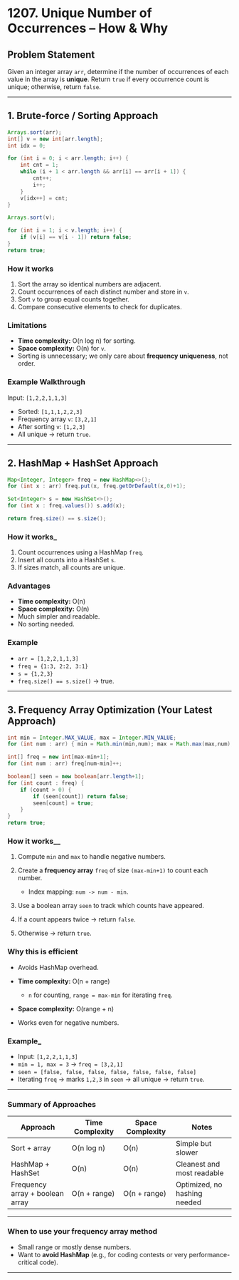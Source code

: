 # 1207. Unique Number of Occurrences – How & Why

## Problem Statement

Given an integer array `arr`, determine if the number of occurrences of each value in the array is **unique**.
Return `true` if every occurrence count is unique; otherwise, return `false`.

---

## 1. Brute-force / Sorting Approach

```java
Arrays.sort(arr);
int[] v = new int[arr.length];
int idx = 0;

for (int i = 0; i < arr.length; i++) {
    int cnt = 1;
    while (i + 1 < arr.length && arr[i] == arr[i + 1]) {
        cnt++;
        i++;
    }
    v[idx++] = cnt;
}

Arrays.sort(v);

for (int i = 1; i < v.length; i++) {
    if (v[i] == v[i - 1]) return false;
}
return true;
```

### How it works

1. Sort the array so identical numbers are adjacent.
2. Count occurrences of each distinct number and store in `v`.
3. Sort `v` to group equal counts together.
4. Compare consecutive elements to check for duplicates.

### Limitations

* **Time complexity:** O(n log n) for sorting.
* **Space complexity:** O(n) for `v`.
* Sorting is unnecessary; we only care about **frequency uniqueness**, not order.

### Example Walkthrough

Input: `[1,2,2,1,1,3]`

* Sorted: `[1,1,1,2,2,3]`
* Frequency array `v`: `[3,2,1]`
* After sorting `v`: `[1,2,3]`
* All unique → return `true`.

---

## 2. HashMap + HashSet Approach

```java
Map<Integer, Integer> freq = new HashMap<>();
for (int x : arr) freq.put(x, freq.getOrDefault(x,0)+1);

Set<Integer> s = new HashSet<>();
for (int x : freq.values()) s.add(x);

return freq.size() == s.size();
```

### How it works_

1. Count occurrences using a HashMap `freq`.
2. Insert all counts into a HashSet `s`.
3. If sizes match, all counts are unique.

### Advantages

* **Time complexity:** O(n)
* **Space complexity:** O(n)
* Much simpler and readable.
* No sorting needed.

### Example

* `arr = [1,2,2,1,1,3]`
* `freq = {1:3, 2:2, 3:1}`
* `s = {1,2,3}`
* `freq.size() == s.size()` → true.

---

## 3. Frequency Array Optimization (Your Latest Approach)

```java
int min = Integer.MAX_VALUE, max = Integer.MIN_VALUE;
for (int num : arr) { min = Math.min(min,num); max = Math.max(max,num); }

int[] freq = new int[max-min+1];
for (int num : arr) freq[num-min]++;

boolean[] seen = new boolean[arr.length+1];
for (int count : freq) {
    if (count > 0) {
        if (seen[count]) return false;
        seen[count] = true;
    }
}
return true;
```

### How it works__

1. Compute `min` and `max` to handle negative numbers.
2. Create a **frequency array** `freq` of size `(max-min+1)` to count each number.

   * Index mapping: `num -> num - min`.
3. Use a boolean array `seen` to track which counts have appeared.
4. If a count appears twice → return `false`.
5. Otherwise → return `true`.

### Why this is efficient

* Avoids HashMap overhead.
* **Time complexity:** O(n + range)

  * `n` for counting, `range = max-min` for iterating `freq`.
* **Space complexity:** O(range + n)
* Works even for negative numbers.

### Example_

* Input: `[1,2,2,1,1,3]`
* `min = 1, max = 3` → `freq = [3,2,1]`
* `seen = [false, false, false, false, false, false, false]`
* Iterating `freq` → marks `1,2,3` in `seen` → all unique → return `true`.

---

### Summary of Approaches

| Approach                        | Time Complexity | Space Complexity | Notes                        |
| ------------------------------- | --------------- | ---------------- | ---------------------------- |
| Sort + array                    | O(n log n)      | O(n)             | Simple but slower            |
| HashMap + HashSet               | O(n)            | O(n)             | Cleanest and most readable   |
| Frequency array + boolean array | O(n + range)    | O(n + range)     | Optimized, no hashing needed |

---

### When to use your frequency array method

* Small range or mostly dense numbers.
* Want to **avoid HashMap** (e.g., for coding contests or very performance-critical code).

---
